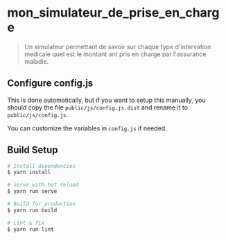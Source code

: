 # mon_simulateur_de_prise_en_charge

> Un simulateur permettant de savoir sur chaque type d&#39;intervation medicale quel est le montant ant pris en charge par l&#39;assurance maladie.

## Configure config.js

This is done automatically, but if you want to setup this manually, you should copy the file `public/js/config.js.dist` and rename it to `public/js/config.js`.

You can customize the variables in `config.js` if needed.

## Build Setup

``` bash
# Install dependencies
$ yarn install

# Serve with hot reload
$ yarn run serve

# Build for production
$ yarn run build

# Lint & fix
$ yarn run lint
```
